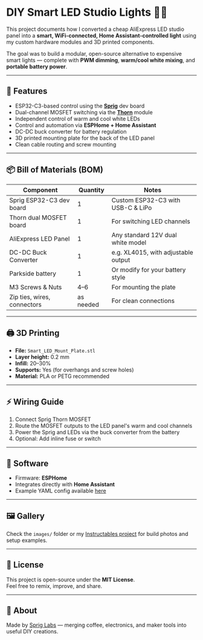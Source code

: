 # DIY Smart LED Studio Lights 🔧💡

This project documents how I converted a cheap AliExpress LED studio panel into a **smart, WiFi-connected, Home Assistant-controlled light** using my custom hardware modules and 3D printed components.

The goal was to build a modular, open-source alternative to expensive smart lights — complete with **PWM dimming**, **warm/cool white mixing**, and **portable battery power**.

---

## 🧠 Features

- ESP32-C3-based control using the [**Sprig**](https://sprig-labs.com/sprig-esp32-development-board) dev board
- Dual-channel MOSFET switching via the [**Thorn**](https://sprig-labs.com/thorn-dual-mosfet-controller) module
- Independent control of warm and cool white LEDs
- Control and automation via **ESPHome + Home Assistant**
- DC-DC buck converter for battery regulation
- 3D printed mounting plate for the back of the LED panel
- Clean cable routing and screw mounting

---

## 📦 Bill of Materials (BOM)

| Component                   | Quantity | Notes                                |
|-----------------------------|----------|--------------------------------------|
| Sprig ESP32-C3 dev board    | 1        | Custom ESP32-C3 with USB-C & LiPo    |
| Thorn dual MOSFET board     | 1        | For switching LED channels           |
| AliExpress LED Panel        | 1        | Any standard 12V dual white model    |
| DC-DC Buck Converter        | 1        | e.g. XL4015, with adjustable output  |
| Parkside battery            | 1        | Or modify for your battery style     |
| M3 Screws & Nuts            | 4–6      | For mounting the plate               |
| Zip ties, wires, connectors | as needed| For clean connections                |

---

## 🖨️ 3D Printing

- **File:** `Smart_LED_Mount_Plate.stl`
- **Layer height:** 0.2 mm
- **Infill:** 20–30%
- **Supports:** Yes (for overhangs and screw holes)
- **Material:** PLA or PETG recommended

---

## ⚡ Wiring Guide

1. Connect Sprig Thorn MOSFET
2. Route the MOSFET outputs to the LED panel's warm and cool channels
3. Power the Sprig and LEDs via the buck converter from the battery
4. Optional: Add inline fuse or switch

---

## 📲 Software

- Firmware: **ESPHome**  
- Integrates directly with **Home Assistant**
- Example YAML config available [here](https://github.com/Frapais/DIY-Smart-LED-Studio-Lights/blob/main/home-assistant-configuration.yaml)

---

## 🖼️ Gallery

Check the `images/` folder or my [Instructables project](https://www.instructables.com/DIY-Smart-Studio-LED-Panel-With-ESP32-and-Home-Ass/) for build photos and setup examples.

---

## 📎 License

This project is open-source under the **MIT License**.  
Feel free to remix, improve, and share.

---

## 🧠 About

Made by [Sprig Labs](https://sprig-labs.com) — merging coffee, electronics, and maker tools into useful DIY creations.
